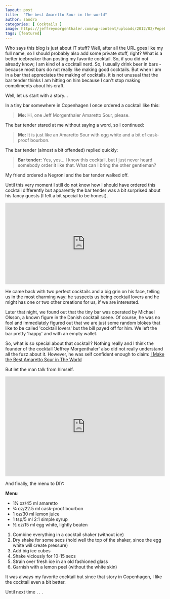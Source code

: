 ```yaml
---
layout: post
title:  "The best Amaretto Sour in the world"
author: sandro
categories: [ Cocktails ]
image: https://jeffreymorgenthaler.com/wp-content/uploads/2012/02/PepeLM_Amaretto_0159-1.jpg
tags: [featured]
---
```

Who says this blog is just about IT stuff? Well, after all the URL goes like my full name, so I should probably also add some private stuff, right? What is a better icebreaker than posting my favorite cocktail. So, if you did not already know; I am kind of a cocktail nerd. So, I usually drink beer in bars - because most bars do not really like making good cocktails. But when I am in a bar that appreciates the making of cocktails, it is not unusual that the bar tender thinks I am hitting on him because I can't stop making compliments about his craft.

Well, let us start with a story...

In a tiny bar somewhere in Copenhagen I once ordered a cocktail like this:
> **Me:** Hi, one Jeff Morgenthaler Amaretto Sour, please.

The bar tender stared at me without saying a word, so I continued:
> **Me:** It is just like an Amaretto Sour with egg white and a bit of cask-proof bourbon.

The bar tender (almost a bit offended) replied quickly:
> **Bar tender:** Yes, yes... I know this cocktail, but I just never heard somebody order it like that. What can I bring the other gentleman? 

My friend ordered a Negroni and the bar tender walked off. 

Until this very moment I still do not know how I should have ordered this cocktail differently but apparently the bar tender was a bit surprised about his fancy guests (I felt a bit special to be honest).
<div style="width:100%;height:0;padding-bottom:51%;position:relative;"><iframe src="https://giphy.com/embed/xUPGcMrahYRsh7iYQU" width="100%" height="100%" style="position:absolute" frameBorder="0" class="giphy-embed" allowFullScreen></iframe></div>

He came back with two perfect cocktails and a big grin on his face, telling us in the most charming way: he suspects us being cocktail lovers and he might has one or two other creations for us, if we are interested. 

Later that night, we found out that the tiny bar was operated by Michael Olsson, a known figure in the Danish cocktail scene. Of course, he was no fool and immediately figured out that we are just some random blokes that like to be called 'cocktail lovers' but the bill payed off for him. We left the bar pretty 'happy' and with an empty wallet.

So, what is so special about that cocktail? Nothing really and I think the founder of the cocktail 'Jeffrey Morgenthaler' also did not really understand all the fuzz about it. However, he was self confident enough to claim: [I Make the Best Amaretto Sour in The World
](https://jeffreymorgenthaler.com/i-make-the-best-amaretto-sour-in-the-world/)

But let the man talk from himself.
<p><iframe style="width:100%;" height="315" src="https://www.youtube.com/embed/UH86PCQwBug?rel=0&amp;showinfo=0" frameborder="0" allowfullscreen></iframe></p>

And finally, the menu to DIY:

**Menu**
- 1½ oz/45 ml amaretto
- ¾ oz/22.5 ml cask-proof bourbon
- 1 oz/30 ml lemon juice
- 1 tsp/5 ml 2:1 simple syrup
- ½ oz/15 ml egg white, lightly beaten

1. Combine everything in a cocktail shaker (without ice)
2. Dry shake for some secs (hold well the top of the shaker, since the egg white will create pressure)
3. Add big ice cubes
4. Shake viciously for 10-15 secs
5. Strain over fresh ice in an old fashioned glass
6. Garnish with a lemon peel (without the white skin)

It was always my favorite cocktail but since that story in Copenhagen, I like the cocktail even a bit better.

Until next time . . .
